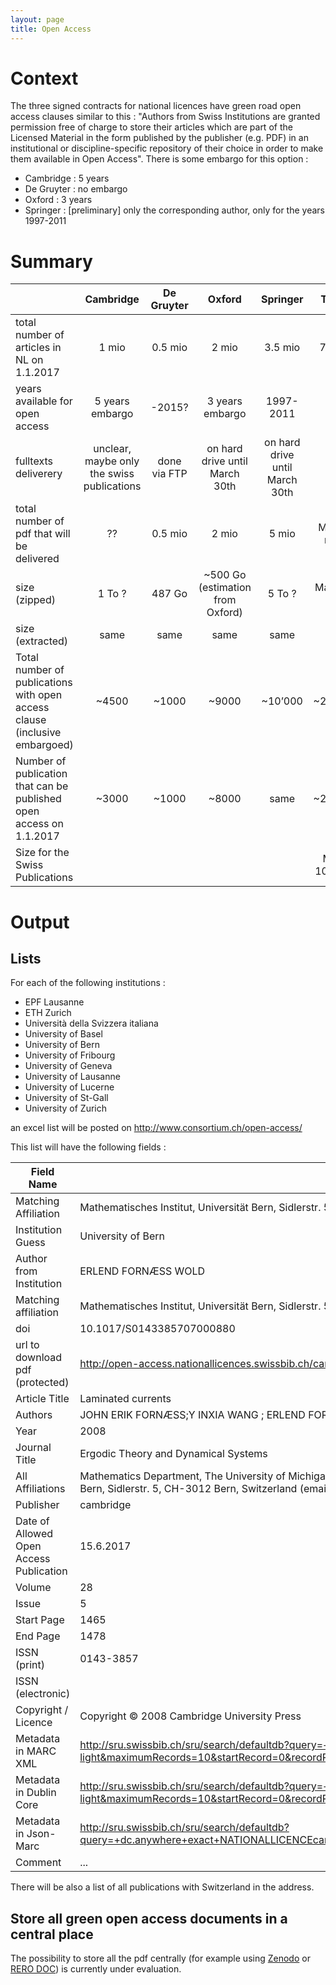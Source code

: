 ```yaml
---
layout: page
title: Open Access
---
```


# Context

The three signed contracts for national licences have green road open access clauses similar to this : "Authors from Swiss Institutions are granted permission free of charge to store their articles which are part of the Licensed Material in the form published by the publisher (e.g. PDF) in an institutional or discipline-specific repository of their choice in order to make them available in Open Access". There is some embargo for this option :

 * Cambridge : 5 years
 * De Gruyter : no embargo
 * Oxford : 3 years
 * Springer : [preliminary] only the corresponding author, only for the years 1997-2011

# Summary

||Cambridge|De Gruyter|Oxford|Springer|Total|
| :--- | :---: | :---: |:---: |:---: |:---: |
|total number of articles in NL on 1.1.2017|1 mio|0.5 mio|2 mio|3.5 mio|7 mio|
|years available for open access|5 years embargo|-2015?|3 years embargo|1997-2011||
|fulltexts deliverery|unclear, maybe only the swiss publications|done via FTP|on hard drive until March 30th|on hard drive until March 30th||
|total number of pdf that will be delivered|??|0.5 mio|2 mio|5 mio|Max 9 mio|
|size (zipped)|1 To ?|487 Go|~500 Go (estimation from Oxford)|5 To ?|Max 10 To|
|size (extracted)|same|same|same|same||
|Total number of publications with open access clause (inclusive embargoed)|~4500|~1000|~9000|~10’000|~25000|
|Number of publication that can be published open access on 1.1.2017|~3000|~1000|~8000|same|~20000|
|Size for the Swiss Publications|||||Max 100 Go|


# Output

## Lists

For each of the following institutions :
- EPF Lausanne
- ETH Zurich
- Università della Svizzera italiana
- University of Basel
- University of Bern
- University of Fribourg
- University of Geneva
- University of Lausanne
- University of Lucerne
- University of St-Gall
- University of Zurich

an excel list will be posted on <http://www.consortium.ch/open-access/>

This list will have the following fields :

Field Name|Example
---|---
Matching Affiliation|Mathematisches Institut, Universität Bern, Sidlerstr. 5, CH-3012 Bern, Switzerland (email: erlendfw@math.uio.no)
Institution Guess|University of Bern
Author from Institution|ERLEND FORNÆSS WOLD
Matching affiliation|Mathematisches Institut, Universität Bern, Sidlerstr. 5, CH-3012 Bern, Switzerland (email: erlendfw@math.uio.no)
doi|10.1017/S0143385707000880
url to download pdf (protected)|http://open-access.nationallicences.swissbib.ch/cambridge/ETD/ETD28_05/S0143385707000880.pdf
Article Title|Laminated currents
Authors|JOHN ERIK FORNÆSS;Y INXIA WANG ; ERLEND FORNÆSS WOLD
Year|2008
Journal Title|Ergodic Theory and Dynamical Systems
All Affiliations|Mathematics Department, The University of Michigan, East Hall, Ann Arbor, MI 48109, USA (email: fornaess@umich.edu)///Department of Mathematics, Henan Polytechnic University, Jiaozuo, 454000, China (email: yinxiawang@gmail.com)///Mathematisches Institut, Universität Bern, Sidlerstr. 5, CH-3012 Bern, Switzerland (email: erlendfw@math.uio.no)
Publisher|cambridge
Date of Allowed Open Access Publication|15.6.2017
Volume|28
Issue|5
Start Page|1465
End Page|1478
ISSN (print)|0143-3857
ISSN (electronic)|
Copyright / Licence|Copyright © 2008 Cambridge University Press  
Metadata in MARC XML|http://sru.swissbib.ch/sru/search/defaultdb?query=+dc.anywhere+exact+NATIONALLICENCEcambridge101017S0143385707000880&operation=searchRetrieve&recordSchema=info%3Asrw%2Fschema%2F1%2Fmarcxml-v1.1-light&maximumRecords=10&startRecord=0&recordPacking=XML&availableDBs=defaultdb&sortKeys=Submit+query
Metadata in Dublin Core|http://sru.swissbib.ch/sru/search/defaultdb?query=+dc.anywhere+exact+NATIONALLICENCEcambridge101017S0143385707000880&operation=searchRetrieve&recordSchema=info%3Asru%2Fschema%2F1%2Fdc-v1.1-light&maximumRecords=10&startRecord=0&recordPacking=XML&availableDBs=defaultdb&sortKeys=Submit+query
Metadata in Json-Marc|http://sru.swissbib.ch/sru/search/defaultdb?query=+dc.anywhere+exact+NATIONALLICENCEcambridge101017S0143385707000880&operation=searchRetrieve&recordSchema=info%3Asru%2Fschema%2Fjson&maximumRecords=10&startRecord=0&recordPacking=XML&availableDBs=defaultdb&sortKeys=Submit+query
Comment|...

There will be also a list of all publications with Switzerland in the address.



## Store all green open access documents in a central place

The possibility to store all the pdf centrally (for example using [Zenodo](https://zenodo.org/) or [RERO DOC](https://doc.rero.ch)) is currently under evaluation.
